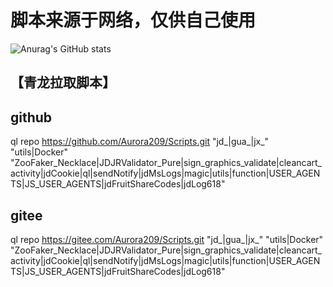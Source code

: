 #  脚本来源于网络，仅供自己使用
![Anurag's GitHub stats](https://github-readme-stats.vercel.app/api?username=Aurora209&theme=dark&show_icons=true)
<!-- (https://github.com/anuraghazra/github-readme-stats) -->

## 【青龙拉取脚本】
<!-- 第一个要素： ql raw 或者 ql repo （拉取单个文件或拉取整个库）
第二个要素： 一个git库地址
第三个要素： ""（里面标记想要拉取什么类型脚本）
第四个要素： 第二个 "" （里面标记排除什么脚本不拉取）
第五个要素： 第三个 "" （里面标记拉取什么依赖文件，这里面标记的脚本会放进依赖库而不是运行库）
第六个要素： 最后一个 "" （里面标记拉取前面gt库的那个分支）
 -->
##  github
ql repo https://github.com/Aurora209/Scripts.git "jd_|gua_|jx_" "utils|Docker" "ZooFaker_Necklace|JDJRValidator_Pure|sign_graphics_validate|cleancart_activity|jdCookie|ql|sendNotify|jdMsLogs|magic|utils|function|USER_AGENTS|JS_USER_AGENTS|jdFruitShareCodes|jdLog618"

##  gitee

ql repo https://gitee.com/Aurora209/Scripts.git "jd_|gua_|jx_" "utils|Docker" "ZooFaker_Necklace|JDJRValidator_Pure|sign_graphics_validate|cleancart_activity|jdCookie|ql|sendNotify|jdMsLogs|magic|utils|function|USER_AGENTS|JS_USER_AGENTS|jdFruitShareCodes|jdLog618"